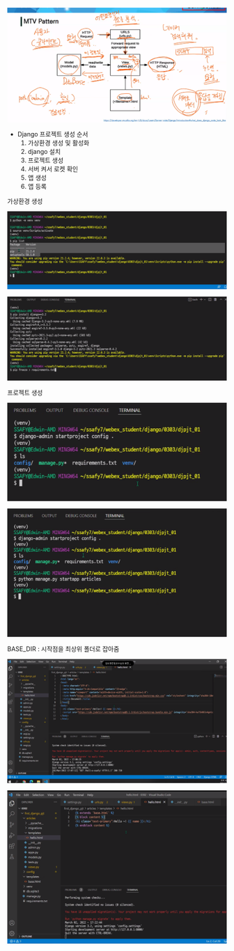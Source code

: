 ![image-20220302125208497](django.assets/image-20220302125208497.png)







* Django 프로젝트 생성 순서
  1. 가상환경 생성 및 활성화
  2. django 설치
  3. 프로젝트 생성
  4. 서버 켜서 로켓 확인
  5. 앱 생성
  6. 앱 등록



가상환경 생성

![image-20220303091903250](django.assets/image-20220303091903250.png)

![image-20220303092016386](django.assets/image-20220303092016386.png)

프로젝트 생성

![image-20220303092347570](django.assets/image-20220303092347570.png)

![image-20220303092447752](django.assets/image-20220303092447752.png)



BASE_DIR : 시작점을 최상위 폴더로 잡아줌





![image-20220302170737428](django.assets/image-20220302170737428.png)



![image-20220302172530063](django.assets/image-20220302172530063.png)



